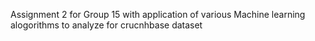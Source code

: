 Assignment 2 for Group 15 with application of various Machine learning alogorithms to analyze for crucnhbase dataset
